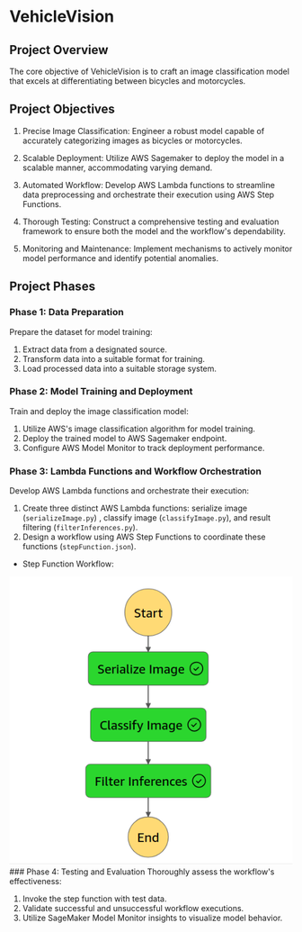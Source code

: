 # VehicleVision
## Project Overview
The core objective of VehicleVision is to craft an image classification model that excels at differentiating between bicycles and motorcycles.

## Project Objectives
1. Precise Image Classification: Engineer a robust model capable of accurately categorizing images as bicycles or motorcycles.

2. Scalable Deployment: Utilize AWS Sagemaker to deploy the model in a scalable manner, accommodating varying demand.

3. Automated Workflow: Develop AWS Lambda functions to streamline data preprocessing and orchestrate their execution using AWS Step Functions.

4. Thorough Testing: Construct a comprehensive testing and evaluation framework to ensure both the model and the workflow's dependability.

5. Monitoring and Maintenance: Implement mechanisms to actively monitor model performance and identify potential anomalies.

## Project Phases
### Phase 1: Data Preparation
Prepare the dataset for model training:

1. Extract data from a designated source.
2. Transform data into a suitable format for training.
3. Load processed data into a suitable storage system.
### Phase 2: Model Training and Deployment
Train and deploy the image classification model:

1. Utilize AWS's image classification algorithm for model training.
2. Deploy the trained model to AWS Sagemaker endpoint.
3. Configure AWS Model Monitor to track deployment performance.
### Phase 3: Lambda Functions and Workflow Orchestration
Develop AWS Lambda functions and orchestrate their execution:

1. Create three distinct AWS Lambda functions: serialize image (`serializeImage.py`) , classify image (`classifyImage.py`), and result filtering (`filterInferences.py`).
2. Design a workflow using AWS Step Functions to coordinate these functions (`stepFunction.json`). 

- Step Function Workflow:
 <img src="Assets/StepFunction.png">
### Phase 4: Testing and Evaluation
Thoroughly assess the workflow's effectiveness:

1. Invoke the step function with test data.
2. Validate successful and unsuccessful workflow executions.
3. Utilize SageMaker Model Monitor insights to visualize model behavior.
